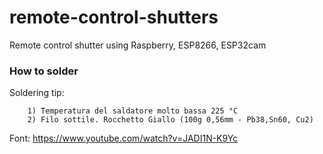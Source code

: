
# remote-control-shutters
Remote control shutter using Raspberry, ESP8266, ESP32cam



### How to solder
Soldering tip:

        1) Temperatura del saldatore molto bassa 225 °C
        2) Filo sottile. Rocchetto Giallo (100g 0,56mm - Pb38,Sn60, Cu2)

Font: https://www.youtube.com/watch?v=JADI1N-K9Yc
